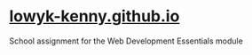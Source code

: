 # [lowyk-kenny.github.io](https://lowyk-kenny.github.io/)

School assignment for the Web Development Essentials module
